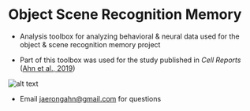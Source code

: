 # Object Scene Recognition Memory
- Analysis toolbox for analyzing behavioral & neural data used for the object & scene recognition memory project

- Part of this toolbox was used for the study published in _Cell Reports_ ([Ahn et al., 2019](https://www.sciencedirect.com/science/article/pii/S221112471930172X#undfig1))

![alt text](https://ars.els-cdn.com/content/image/1-s2.0-S221112471930172X-fx1_lrg.jpg)

- Email jaerongahn@gmail.com for questions